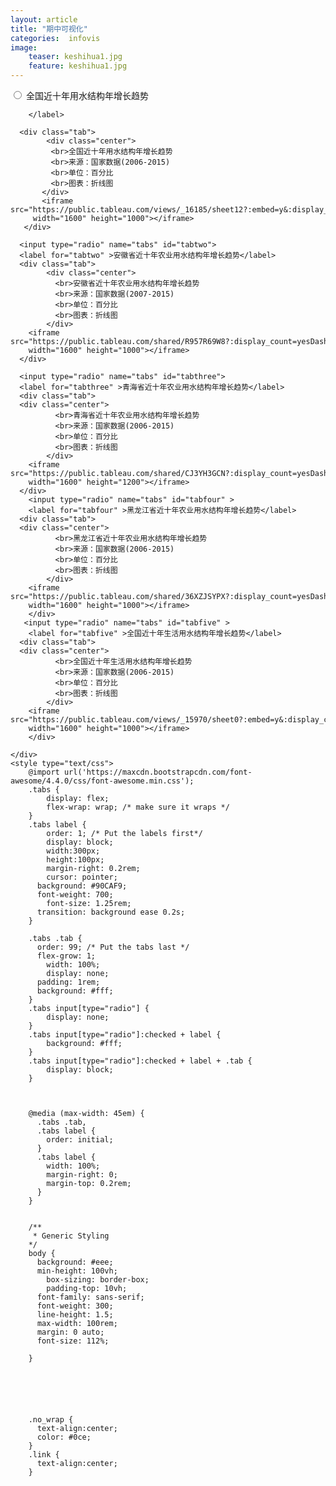```yaml
---
layout: article 
title: "期中可视化"
categories:  infovis
image:
    teaser: keshihua1.jpg
    feature: keshihua1.jpg
---
```

<body>
	<div class="tabs">
	  <input type="radio" name="tabs" id="tabfie" >
		<label for="tabfie" >全国近十年用水结构年增长趋势
		
		</label>
		   
	  <div class="tab">
			<div class="center">
			 <br>全国近十年用水结构年增长趋势
			 <br>来源：国家数据(2006-2015)  
			 <br>单位：百分比
			 <br>图表：折线图
		   </div>
		   <iframe src="https://public.tableau.com/views/_16185/sheet12?:embed=y&:display_count=yesDashboard1?:showVizHome=no&:embed=true"
		 width="1600" height="1000"></iframe>
	   </div>
	  
	  <input type="radio" name="tabs" id="tabtwo">
	  <label for="tabtwo" >安徽省近十年农业用水结构年增长趋势</label>
	  <div class="tab">
	        <div class="center">
			  <br>安徽省近十年农业用水结构年增长趋势
			  <br>来源：国家数据(2007-2015) 
			  <br>单位：百分比
			  <br>图表：折线图
		    </div>
		<iframe src="https://public.tableau.com/shared/R957R69W8?:display_count=yesDashboard1?:showVizHome=no&:embed=true"
		width="1600" height="1000"></iframe>
	  </div>
	  
	  <input type="radio" name="tabs" id="tabthree">
	  <label for="tabthree" >青海省近十年农业用水结构年增长趋势</label>
	  <div class="tab">
	  <div class="center">
			  <br>青海省近十年农业用水结构年增长趋势
			  <br>来源：国家数据(2006-2015) 
			  <br>单位：百分比
			  <br>图表：折线图
		    </div>
		<iframe src="https://public.tableau.com/shared/CJ3YH3GCN?:display_count=yesDashboard1?:showVizHome=no&:embed=true"
		width="1600" height="1200"></iframe>
	  </div>
		<input type="radio" name="tabs" id="tabfour" >
		<label for="tabfour" >黑龙江省近十年农业用水结构年增长趋势</label>
	  <div class="tab">
	  <div class="center">
			  <br>黑龙江省近十年农业用水结构年增长趋势
			  <br>来源：国家数据(2006-2015) 
			  <br>单位：百分比
			  <br>图表：折线图
		    </div>
		<iframe src="https://public.tableau.com/shared/36XZJSYPX?:display_count=yesDashboard1?:showVizHome=no&:embed=true"
		width="1600" height="1000"></iframe>
		</div>
	   <input type="radio" name="tabs" id="tabfive" >
		<label for="tabfive" >全国近十年生活用水结构年增长趋势</label>
	  <div class="tab">
	  <div class="center">
			  <br>全国近十年生活用水结构年增长趋势
			  <br>来源：国家数据(2006-2015) 
			  <br>单位：百分比
			  <br>图表：折线图
		    </div>
		<iframe src="https://public.tableau.com/views/_15970/sheet0?:embed=y&:display_count=yesDashboard1?:showVizHome=no&:embed=true"
		width="1600" height="1000"></iframe>
		</div>
	   
	</div>
	<style type="text/css">
		@import url('https://maxcdn.bootstrapcdn.com/font-awesome/4.4.0/css/font-awesome.min.css');
		.tabs {
			display: flex;
			flex-wrap: wrap; /* make sure it wraps */
		}
		.tabs label {
			order: 1; /* Put the labels first*/
			display: block;
			width:300px;
			height:100px;
			margin-right: 0.2rem;
			cursor: pointer;
		  background: #90CAF9;
		  font-weight: 700;
			font-size: 1.25rem;
		  transition: background ease 0.2s;
		}

		.tabs .tab {
		  order: 99; /* Put the tabs last */
		  flex-grow: 1;
			width: 100%;
			display: none;
		  padding: 1rem;
		  background: #fff;
		}
		.tabs input[type="radio"] {
			display: none;
		}
		.tabs input[type="radio"]:checked + label {
			background: #fff;
		}
		.tabs input[type="radio"]:checked + label + .tab {
			display: block;
		}

			

		@media (max-width: 45em) {
		  .tabs .tab,
		  .tabs label {
			order: initial;
		  }
		  .tabs label {
			width: 100%;
			margin-right: 0;
			margin-top: 0.2rem;
		  }
		}


		/**
		 * Generic Styling
		*/
		body {
		  background: #eee;
		  min-height: 100vh;
			box-sizing: border-box;
			padding-top: 10vh;
		  font-family: sans-serif; 
		  font-weight: 300;
		  line-height: 1.5;
		  max-width: 100rem;
		  margin: 0 auto;
		  font-size: 112%;
		  
		}



			


		.no_wrap {
		  text-align:center;
		  color: #0ce;
		}
		.link {
		  text-align:center;
		}
</style>

</body>
